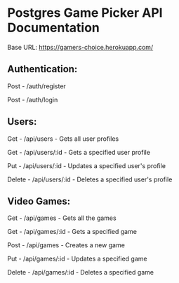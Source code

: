# Postgres Game Picker API Documentation

Base URL: https://gamers-choice.herokuapp.com/

## Authentication:

Post - /auth/register

Post - /auth/login

## Users:

Get - /api/users - Gets all user profiles

Get - /api/users/:id - Gets a specified user profile

Put - /api/users/:id - Updates a specified user's profile

Delete - /api/users/:id - Deletes a specified user's profile

## Video Games:

Get - /api/games - Gets all the games

Get - /api/games/:id - Gets a specified game

Post - /api/games - Creates a new game

Put - /api/games/:id - Updates a specified game

Delete - /api/games/:id - Deletes a specified game
